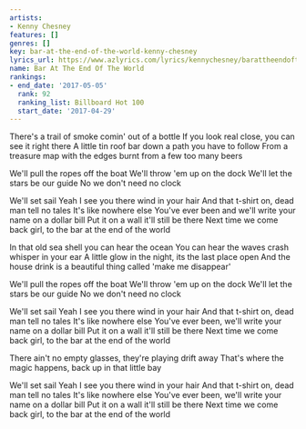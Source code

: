 ```yaml
---
artists:
- Kenny Chesney
features: []
genres: []
key: bar-at-the-end-of-the-world-kenny-chesney
lyrics_url: https://www.azlyrics.com/lyrics/kennychesney/barattheendoftheworld.html
name: Bar At The End Of The World
rankings:
- end_date: '2017-05-05'
  rank: 92
  ranking_list: Billboard Hot 100
  start_date: '2017-04-29'
---
```


There's a trail of smoke comin' out of a bottle
If you look real close, you can see it right there
A little tin roof bar down a path you have to follow
From a treasure map with the edges burnt from a few too many beers

We'll pull the ropes off the boat
We'll throw 'em up on the dock
We'll let the stars be our guide
No we don't need no clock

We'll set sail
Yeah I see you there wind in your hair
And that t-shirt on, dead man tell no tales
It's like nowhere else
You've ever been and we'll write your name on a dollar bill
Put it on a wall it'll still be there
Next time we come back girl, to the bar at the end of the world

In that old sea shell you can hear the ocean
You can hear the waves crash whisper in your ear
A little glow in the night, its the last place open
And the house drink is a beautiful thing called 'make me disappear'

We'll pull the ropes off the boat
We'll throw 'em up on the dock
We'll let the stars be our guide
No we don't need no clock

We'll set sail
Yeah I see you there wind in your hair
And that t-shirt on, dead man tell no tales
It's like nowhere else
You've ever been, we'll write your name on a dollar bill
Put it on a wall it'll still be there
Next time we come back girl, to the bar at the end of the world

There ain't no empty glasses, they're playing drift away
That's where the magic happens, back up in that little bay

We'll set sail
Yeah I see you there wind in your hair
And that t-shirt on, dead man tell no tales
It's like nowhere else
You've ever been, we'll write your name on a dollar bill
Put it on a wall it'll still be there
Next time we come back girl, to the bar at the end of the world



